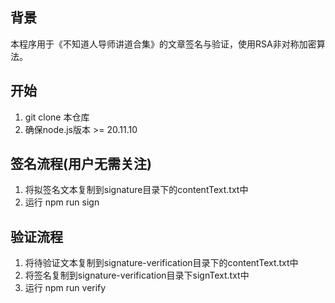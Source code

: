 ## 背景
本程序用于《不知道人导师讲道合集》的文章签名与验证，使用RSA非对称加密算法。

## 开始
1. git clone 本仓库
2. 确保node.js版本 >= 20.11.10

## 签名流程(用户无需关注)
1. 将拟签名文本复制到signature目录下的contentText.txt中
2. 运行 npm run sign

## 验证流程
1. 将待验证文本复制到signature-verification目录下的contentText.txt中
2. 将签名复制到signature-verification目录下signText.txt中
3. 运行 npm run verify


